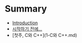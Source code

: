 # Summary

* [Introduction](README.md)
* [시작하기 전에...](Preliminaries.md)
* [첫주, C와 C++](1-C와 C++.md)


